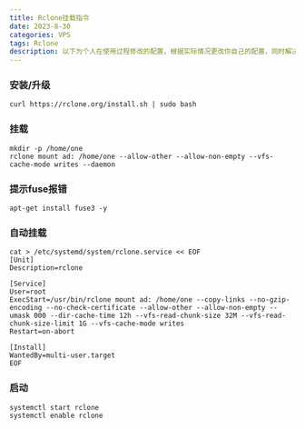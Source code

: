 ```yaml
---
title: Rclone挂载指令
date: 2023-8-30
categories: VPS
tags: Rclone
description: 以下为个人在使用过程修改的配置，根据实际情况更改你自己的配置，同时解决一个在安装过程中可能遇到的错误
---
```


### 安装/升级

```shell
curl https://rclone.org/install.sh | sudo bash
```

### 挂载

```shell
mkdir -p /home/one
rclone mount ad: /home/one --allow-other --allow-non-empty --vfs-cache-mode writes --daemon
```

### 提示fuse报错

```shell
apt-get install fuse3 -y
```

### 自动挂载

```shell
cat > /etc/systemd/system/rclone.service << EOF
[Unit]
Description=rclone
    
[Service]
User=root
ExecStart=/usr/bin/rclone mount ad: /home/one --copy-links --no-gzip-encoding --no-check-certificate --allow-other --allow-non-empty --umask 000 --dir-cache-time 12h --vfs-read-chunk-size 32M --vfs-read-chunk-size-limit 1G --vfs-cache-mode writes
Restart=on-abort
    
[Install]
WantedBy=multi-user.target
EOF
```

### 启动

```shell
systemctl start rclone
systemctl enable rclone
```
